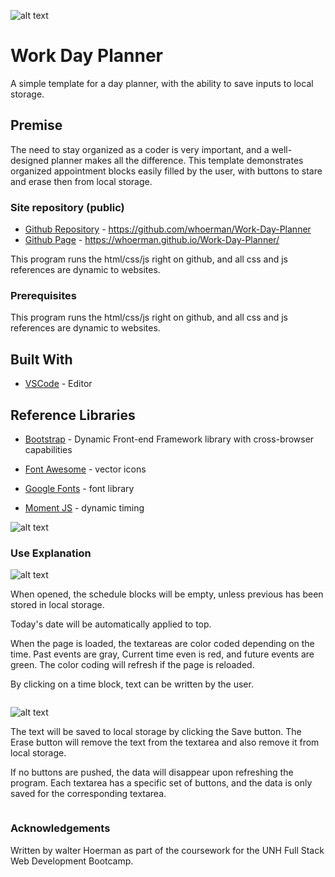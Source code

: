 ![alt text](./assets/screenshottitle.jpg "Work Day Planner Header")

# Work Day Planner

A simple template for a day planner, with the ability to save inputs to local storage. 

## Premise

The need to stay organized as a coder is very important, and a well-designed planner makes all the difference. This template demonstrates organized appointment blocks easily filled by the user, with buttons to stare and erase then from local storage.

### Site repository (public)

* [Github Repository]( https://github.com/whoerman/Work-Day-Planner) -  https://github.com/whoerman/Work-Day-Planner
* [Github Page]( https://whoerman.github.io/Work-Day-Planner/) -  https://whoerman.github.io/Work-Day-Planner/

This program runs the html/css/js right on github, and all css and js references are dynamic to websites.

### Prerequisites

This program runs the html/css/js right on github, and all css and js references are dynamic to websites.

## Built With

* [VSCode](https://code.visualstudio.com/) - Editor

## Reference Libraries

* [Bootstrap](https://getbootstrap.com/) - Dynamic Front-end Framework library with cross-browser capabilities
* [Font Awesome](https://fontawesome.com/) - vector icons

* [Google Fonts](https://fonts.google.com/) - font library

* [Moment JS](https://momentjs.com/) - dynamic timing

![alt text](./assets/screenshotcsscode.jpg "Work Day Planner")

### Use Explanation

![alt text](./assets/screenshotoverall.jpg "Work Day Planner")

When opened, the schedule blocks will be empty, unless previous has been stored in local storage.

Today's date will be automatically applied to top.

When the page is loaded, the textareas are color coded depending on the time. Past events are gray, Current time even is red, and future events are green. The color coding will refresh if the page is reloaded.

By clicking on a time block, text can be written by the user.
```
```
![alt text](./assets/screenshotbuttons.jpg "Work Day Planner") 

The text will be saved to local storage by clicking the Save button. The Erase button will remove the text from the textarea and also remove it from local storage.

If no buttons are pushed, the data will disappear upon refreshing the program. Each textarea has a specific set of buttons, and the data is only saved for the corresponding textarea.
```
```
### Acknowledgements

Written by walter Hoerman as part of the coursework for the UNH Full Stack Web Development Bootcamp.


